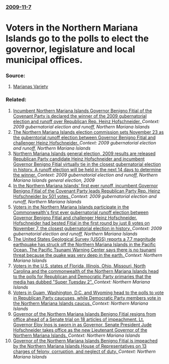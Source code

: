 ### [2009-11-7](/news/2009/11/7/index.md)

#  Voters in the Northern Mariana Islands go to the polls to elect the governor, legislature and local municipal offices. 




### Source:

1. [Marianas Variety](http://www.mvarietynews.com/cnmi-news/local/21561-your-vote-your-future.html)

### Related:

1. [ Incumbent Northern Mariana Islands Governor Benigno Fitial of the Covenant Party is declared the winner of the 2009 gubernatorial election and runoff over Republican Rep. Heinz Hofschneider. ](/news/2009/12/7/incumbent-northern-mariana-islands-governor-benigno-fitial-of-the-covenant-party-is-declared-the-winner-of-the-2009-gubernatorial-election.md) _Context: 2009 gubernatorial election and runoff, Northern Mariana Islands_
2. [  The Northern Mariana Islands election commission sets November 23 as the guberntorial runoff election between Governor Benigno Fitial and challenger Heinz Hofschneider. ](/news/2009/11/9/the-northern-mariana-islands-election-commission-sets-november-23-as-the-guberntorial-runoff-election-between-governor-benigno-fitial-and.md) _Context: 2009 gubernatorial election and runoff, Northern Mariana Islands_
3. [ Northern Mariana Islands general election, 2009 results are released Republican Party candidate Heinz Hofschneider and incumbent Governor Benigno Fitial virtually tie in the closest gubernatorial election in history. A runoff election will be held in the next 14 days to determine the winner. ](/news/2009/11/8/northern-mariana-islands-general-election-2009-results-are-releasedp-republican-party-candidate-heinz-hofschneider-and-incumbent-governor.md) _Context: 2009 gubernatorial election and runoff, Northern Mariana Islands general election, 2009_
4. [  In the Northern Mariana Islands' first ever runoff, incumbent Governor Benigno Fitial of the Covenant Party leads Republican Party Rep. Heinz Hofschneider  by 501 votes. ](/news/2009/11/24/in-the-northern-mariana-islands-first-ever-runoff-incumbent-governor-benigno-fitial-of-the-covenant-party-leads-republican-party-rep-he.md) _Context: 2009 gubernatorial election and runoff, Northern Mariana Islands_
5. [ Voters in the Northern Mariana Islands participate in the Commonwealth's first ever gubernatorial runoff election between Governor Benigno Fitial and challenger Heinz Hofschneider. Hofschneider had bested Fitial in the first round by just 8 votes on November 7, the closest gubernatorial election in history. ](/news/2009/11/23/voters-in-the-northern-mariana-islands-participate-in-the-commonwealth-s-first-ever-gubernatorial-runoff-election-between-governor-benigno.md) _Context: 2009 gubernatorial election and runoff, Northern Mariana Islands_
6. [The United States Geological Survey (USGS) reports a 7.7 magnitude earthquake has struck off the Northern Mariana Islands in the Pacific Ocean. The Pacific Tsunami Warning Center says there is no tsunami threat because the quake was very deep in the earth. ](/news/2016/07/29/the-united-states-geological-survey-usgs-reports-a-7-7-magnitude-earthquake-has-struck-off-the-northern-mariana-islands-in-the-pacific-oce.md) _Context: Northern Mariana Islands_
7. [Voters in the U.S. states of Florida, Illinois, Ohio, Missouri, North Carolina and the commonwealth of the Northern Mariana Islands head to the polls for Republican and Democratic Party primaries that the media has dubbed "Super Tuesday 2". ](/news/2016/03/15/voters-in-the-u-s-states-of-florida-illinois-ohio-missouri-north-carolina-and-the-commonwealth-of-the-northern-mariana-islands-head-to.md) _Context: Northern Mariana Islands_
8. [Voters in Guam, Washington, D.C. and Wyoming head to the polls to vote in Republican Party caucuses, while Democratic Party members vote in the Northern Mariana Islands caucus. ](/news/2016/03/12/voters-in-guam-washington-d-c-and-wyoming-head-to-the-polls-to-vote-in-republican-party-caucuses-while-democratic-party-members-vote-in.md) _Context: Northern Mariana Islands_
9. [Governor of the Northern Mariana Islands Benigno Fitial resigns from office ahead of a Senate trial on 18 articles of impeachment. Lt. Governor Eloy Inos is sworn in as Governor. Senate President Jude Hofschneider takes office as the new Lieutenant Governor of the Northern Mariana Islands. ](/news/2013/02/20/governor-of-the-northern-mariana-islands-benigno-fitial-resigns-from-office-ahead-of-a-senate-trial-on-18-articles-of-impeachment-lt-gover.md) _Context: Northern Mariana Islands_
10. [Governor of the Northern Mariana Islands Benigno Fitial is impeached by the Northern Mariana Islands House of Representatives on 13 charges of felony, corruption, and neglect of duty. ](/news/2013/02/11/governor-of-the-northern-mariana-islands-benigno-fitial-is-impeached-by-the-northern-mariana-islands-house-of-representatives-on-13-charges.md) _Context: Northern Mariana Islands_
